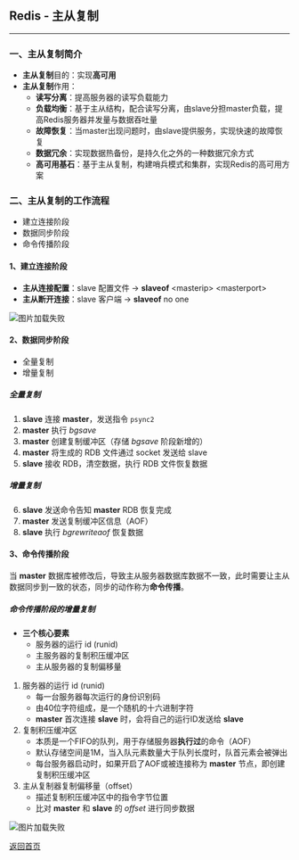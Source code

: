 ## **Redis - 主从复制**
-----------------------

### **一、主从复制简介** 
* **主从复制**目的：实现**高可用**
* **主从复制**作用：
  + **读写分离**：提高服务器的读写负载能力
  + **负载均衡**：基于主从结构，配合读写分离，由slave分担master负载，提高Redis服务器并发量与数据吞吐量
  + **故障恢复**：当master出现问题时，由slave提供服务，实现快速的故障恢复
  + **数据冗余**：实现数据热备份，是持久化之外的一种数据冗余方式
  + **高可用基石**：基于主从复制，构建哨兵模式和集群，实现Redis的高可用方案

### **二、主从复制的工作流程**
* 建立连接阶段
* 数据同步阶段
* 命令传播阶段

#### **1、建立连接阶段** 
* **主从连接配置**：slave 配置文件 -> **slaveof** \<masterip\> \<masterport\>
* **主从断开连接**：slave 客户端 -> **slaveof** no one  

![图片加载失败](https://maxwell-l.github.io/WriteSomething/image/redis2.png)


#### **2、数据同步阶段**
* 全量复制
* 增量复制
##### **全量复制**
1. **slave** 连接 **master**，发送指令 `psync2`  
2. **master** 执行 *bgsave*
3. **master** 创建复制缓冲区（存储 *bgsave* 阶段新增的）
4. **master** 将生成的 RDB 文件通过 socket 发送给 slave
5. **slave** 接收 RDB，清空数据，执行 RDB 文件恢复数据
##### **增量复制**
6. **slave** 发送命令告知 **master** RDB 恢复完成
7. **master** 发送复制缓冲区信息（AOF）
8. **slave** 执行 *bgrewriteaof* 恢复数据

#### **3、命令传播阶段**
当 **master** 数据库被修改后，导致主从服务器数据库数据不一致，此时需要让主从数据同步到一致的状态，同步的动作称为**命令传播**。
##### **命令传播阶段的增量复制**  
* **三个核心要素**
  + 服务器的运行 id (runid)
  + 主服务器的复制积压缓冲区
  + 主从服务器的复制偏移量

1. 服务器的运行 id (runid)
    + 每一台服务器每次运行的身份识别码
    + 由40位字符组成，是一个随机的十六进制字符
    + **master** 首次连接 **slave** 时，会将自己的运行ID发送给 **slave**
2. 复制积压缓冲区
    + 本质是一个FIFO的队列，用于存储服务器**执行过**的命令（AOF）
    + 默认存储空间是1M，当入队元素数量大于队列长度时，队首元素会被弹出
    + 每台服务器启动时，如果开启了AOF或被连接称为 **master** 节点，即创建复制积压缓冲区
3. 主从复制器复制偏移量（offset）
    + 描述复制积压缓冲区中的指令字节位置
    + 比对 **master** 和 **slave** 的 *offset* 进行同步数据

![图片加载失败](https://maxwell-l.github.io/WriteSomething/image/redis3.png)


[返回首页](https://maxwell-l.github.io/WriteSomething)